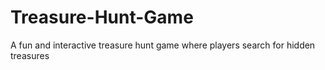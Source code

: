 # Treasure-Hunt-Game
A fun and interactive treasure hunt game where players search for hidden treasures 
